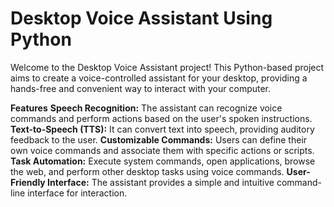# Desktop Voice Assistant Using Python

Welcome to the Desktop Voice Assistant project! This Python-based project aims to create a voice-controlled assistant for your desktop, providing a hands-free and convenient way to interact with your computer.

**Features**
**Speech Recognition:** The assistant can recognize voice commands and perform actions based on the user's spoken instructions.
**Text-to-Speech (TTS):** It can convert text into speech, providing auditory feedback to the user.
**Customizable Commands:** Users can define their own voice commands and associate them with specific actions or scripts.
**Task Automation:** Execute system commands, open applications, browse the web, and perform other desktop tasks using voice commands.
**User-Friendly Interface:** The assistant provides a simple and intuitive command-line interface for interaction.
